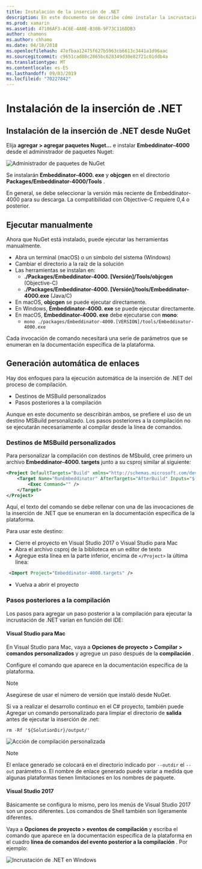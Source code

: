 ```yaml
---
title: Instalación de la inserción de .NET
description: En este documento se describe cómo instalar la incrustación de .NET. Explica cómo ejecutar las herramientas de forma manual, cómo generar enlaces automáticamente, cómo usar destinos de MSBuild personalizados y pasos posteriores a la compilación necesarios.
ms.prod: xamarin
ms.assetid: 47106AF3-AC6E-4A0E-B30B-9F73C116DDB3
author: chamons
ms.author: chhamo
ms.date: 04/18/2018
ms.openlocfilehash: 47efbaa12475f627b5963cb6613c3441a1d96aac
ms.sourcegitcommit: c9651cad80c2865bc628349d30e82721c01ddb4a
ms.translationtype: MT
ms.contentlocale: es-ES
ms.lasthandoff: 09/03/2019
ms.locfileid: "70227842"
---
```

# <a name="installing-net-embedding"></a>Instalación de la inserción de .NET

## <a name="installing-net-embedding-from-nuget"></a>Instalación de la inserción de .NET desde NuGet

Elija **agregar > agregar paquetes Nuget...** e instalar **Embeddinator-4000** desde el administrador de paquetes Nuget:

![Administrador de paquetes de NuGet](images/visualstudionuget.png)

Se instalarán **Embeddinator-4000. exe** y **objcgen** en el directorio **Packages/Embeddinator-4000/Tools** .

En general, se debe seleccionar la versión más reciente de Embeddinator-4000 para su descarga. La compatibilidad con Objective-C requiere 0,4 o posterior.

## <a name="running-manually"></a>Ejecutar manualmente

Ahora que NuGet está instalado, puede ejecutar las herramientas manualmente.

- Abra un terminal (macOS) o un símbolo del sistema (Windows)
- Cambiar el directorio a la raíz de la solución
- Las herramientas se instalan en:
  - **./Packages/Embeddinator-4000. [Versión]/Tools/objcgen** (Objective-C)
  - **./Packages/Embeddinator-4000. [Versión]/tools/Embeddinator-4000.exe** (Java/C)
- En macOS, **objcgen** se puede ejecutar directamente.
- En Windows, **Embeddinator-4000. exe** se puede ejecutar directamente.
- En macOS, **Embeddinator-4000. exe** debe ejecutarse con **mono**:
  - `mono ./packages/Embeddinator-4000.[VERSION]/tools/Embeddinator-4000.exe`

Cada invocación de comando necesitará una serie de parámetros que se enumeran en la documentación específica de la plataforma.

## <a name="automatic-binding-generation"></a>Generación automática de enlaces

Hay dos enfoques para la ejecución automática de la inserción de .NET del proceso de compilación.

- Destinos de MSBuild personalizados
- Pasos posteriores a la compilación

Aunque en este documento se describirán ambos, se prefiere el uso de un destino MSBuild personalizado. Los pasos posteriores a la compilación no se ejecutarán necesariamente al compilar desde la línea de comandos.

### <a name="custom-msbuild-targets"></a>Destinos de MSBuild personalizados

Para personalizar la compilación con destinos de MSbuild, cree primero un archivo **Embeddinator-4000. targets** junto a su csproj similar al siguiente:

```xml
<Project DefaultTargets="Build" xmlns="http://schemas.microsoft.com/developer/msbuild/2003">
    <Target Name="RunEmbeddinator" AfterTargets="AfterBuild" Inputs="$(OutputPath)/$(AssemblyName).dll" Outputs="$(IntermediateOutputPath)/Embeddinator/$(AssemblyName).framework/$(AssemblyName)">
        <Exec Command="" />
    </Target>
</Project>
```

Aquí, el texto del comando se debe rellenar con una de las invocaciones de la inserción de .NET que se enumeran en la documentación específica de la plataforma.

Para usar este destino:

- Cierre el proyecto en Visual Studio 2017 o Visual Studio para Mac
- Abra el archivo csproj de la biblioteca en un editor de texto
- Agregue esta línea en la parte inferior, encima de `</Project>` la última línea:

```xml
 <Import Project="Embeddinator-4000.targets" />
```

- Vuelva a abrir el proyecto

### <a name="post-build-steps"></a>Pasos posteriores a la compilación

Los pasos para agregar un paso posterior a la compilación para ejecutar la incrustación de .NET varían en función del IDE:

#### <a name="visual-studio-for-mac"></a>Visual Studio para Mac

En Visual Studio para Mac, vaya a **Opciones de proyecto > Compilar > comandos personalizados** y agregue un paso después de la **compilación** .

Configure el comando que aparece en la documentación específica de la plataforma.

> [!NOTE]
> Asegúrese de usar el número de versión que instaló desde NuGet.

Si va a realizar el desarrollo continuo en el C# proyecto, también puede Agregar un comando personalizado para limpiar el directorio de **salida** antes de ejecutar la inserción de .net:

```shell
rm -Rf '${SolutionDir}/output/'
```

![Acción de compilación personalizada](images/visualstudiocustombuild.png)

> [!NOTE]
> El enlace generado se colocará en el directorio indicado por `--outdir` el `--out` parámetro o. El nombre de enlace generado puede variar a medida que algunas plataformas tienen limitaciones en los nombres de paquete.

#### <a name="visual-studio-2017"></a>Visual Studio 2017

Básicamente se configura lo mismo, pero los menús de Visual Studio 2017 son un poco diferentes. Los comandos de Shell también son ligeramente diferentes.

Vaya a **Opciones de proyecto > eventos de compilación** y escriba el comando que aparece en la documentación específica de la plataforma en el cuadro **línea de comandos del evento posterior a la compilación** . Por ejemplo:

![Incrustación de .NET en Windows](images/visualstudiowindows.png)
 